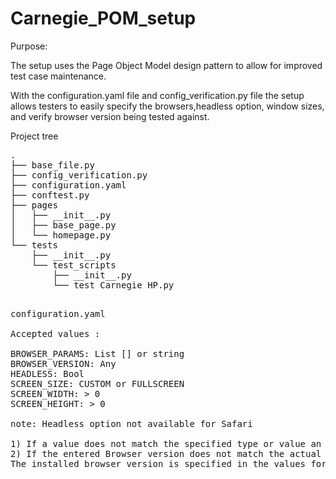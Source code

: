# Carnegie_POM_setup


Purpose: 

The setup uses the Page Object Model design pattern to allow for improved test case maintenance.

With the configuration.yaml file and config_verification.py file the setup allows testers to easily specify the browsers,headless option, window sizes, and verify browser version being tested against.


Project tree 

<pre>
.
├── base_file.py
├── config_verification.py
├── configuration.yaml
├── conftest.py
├── pages
│   ├── __init__.py
│   ├── base_page.py
│   └── homepage.py
└── tests
    ├── __init__.py
    └── test_scripts
        ├── __init__.py
        └── test_Carnegie_HP.py
</pre>



<pre>

configuration.yaml

Accepted values :

BROWSER_PARAMS: List [] or string 
BROWSER_VERSION: Any
HEADLESS: Bool
SCREEN_SIZE: CUSTOM or FULLSCREEN
SCREEN_WIDTH: > 0 
SCREEN_HEIGHT: > 0 

note: Headless option not available for Safari 

1) If a value does not match the specified type or value an error will be thrown and the test will fail to run.
2) If the entered Browser version does not match the actual browser version for the browser installed the test will fail to run.
The installed browser version is specified in the values for the different browsers specified in the BROWSER_EXE_PATHS. 
</pre>

